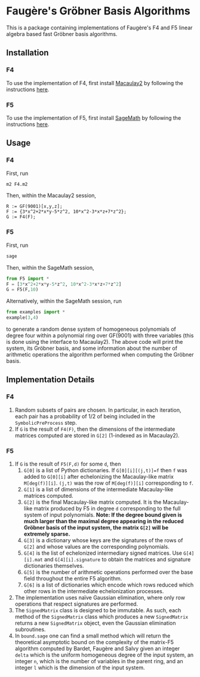 # Faugère's Gröbner Basis Algorithms

This is a package containing implementations of Faugère's F4 and F5 linear algebra based fast Gröbner basis algorithms.

## Installation

### F4
To use the implementation of F4, first install [Macaulay2](http://www2.macaulay2.com/Macaulay2/) by following the instructions [here](http://www2.macaulay2.com/Macaulay2/Downloads/).
### F5
To use the implementation of F5, first install [SageMath](https://www.sagemath.org/) by following the instructions [here](https://doc.sagemath.org/html/en/installation/index.html).

## Usage

### F4

First, run

```bash
m2 F4.m2
```

Then, within the Macaulay2 session,

```m2
R := GF(9001)[x,y,z];
F := {3*x^2+2*x*y-5*z^2, 10*x^2-3*x*z+7*z^2};
G := F4(F);
```

### F5

First, run
```bash
sage
```

Then, within the SageMath session,

```python
from F5 import *
F = [3*x^2+2*x*y-5*z^2, 10*x^2-3*x*z+7*z^2]
G = F5(F,10)
```
Alternatively, within the SageMath session, run
```python
from examples import *
example(3,4)
```
to generate a random dense system of homogeneous polynomials of degree four within a polynomial ring over GF(9001) with three variables (this is done using the interface to Macaulay2). The above code will print the system, its Gröbner basis, and some information about the number of arithmetic operations the algorithm performed when computing the Gröbner basis.

## Implementation Details

### F4
1. Random subsets of pairs are chosen. In particular, in each iteration, each pair has a probability of 1/2 of being included in the `SymbolicPreProcess` step.
2. If `G` is the result of `F4(F)`, then the dimensions of the intermediate matrices computed are stored in `G[2]` (1-indexed as in Macaulay2).

### F5

1. If `G` is the result of `F5(F,d)` for some `d`, then
    1. `G[0]` is a list of Python dictionaries. If `G[0][i][(j,t)]=f` then `f` was added to `G[0][i]` after echelonizing the Macaulay-like matrix `M[deg(f)][i]`. `(j,t)` was the row of `M[deg(f)][i]` corresponding to `f`.
    2. `G[1]` is a list of dimensions of the intermediate Macaulay-like matrices computed.
    3. `G[2]` is the final Macaulay-like matrix computed. It is the Macaulay-like matrix produced by F5 in degree `d` corresponding to the full system of input polynomials. **Note: If the degree bound given is much larger than the maximal degree appearing in the reduced Gröbner basis of the input system, the matrix `G[2]` will be extremely sparse.**
    4. `G[3]` is a dictionary whose keys are the signatures of the rows of `G[2]` and whose values are the corresponding polynomials.
    5. `G[4]` is the list of echelonized intermediary signed matrices. Use `G[4][i].mat` and `G[4][i].signature` to obtain the matrices and signature dictionaries themselves.
    6. `G[5]` is the number of arithmetic operations performed over the base field throughout the entire F5 algorithm.
    7. `G[6]` is a list of dictionaries which encode which rows reduced which other rows in the intermediate echelonization processes.
2. The implementation uses naïve Gaussian elimination, where only row operations that respect signatures are performed.
3. The `SignedMatrix` class is designed to be immutable. As such, each method of the `SignedMatrix` class which produces a new `SignedMatrix` returns a new `SignedMatrix` object, even the Gaussian elimination subroutines.
4. In `bound.sage` one can find a small method which will return the theoretical asymptotic bound on the complexity of the matrix-F5 algorithm computed by Bardet, Faugère and Salvy given an integer `delta` which is the uniform homogeneous degree of the input system, an integer `n`, which is the number of variables in the parent ring, and an integer `l` which is the dimension of the input system.
